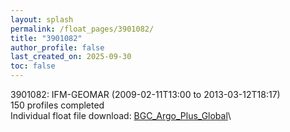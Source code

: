 ```yaml
---
layout: splash
permalink: /float_pages/3901082/
title: "3901082"
author_profile: false
last_created_on: 2025-09-30
toc: false
---
```

 
3901082: IFM-GEOMAR (2009-02-11T13:00 to 2013-03-12T18:17)\
150 profiles completed\
Individual float file download: [BGC_Argo_Plus_Global](https://ftp.soest.hawaii.edu/bgc_argo_plus/Individual_Floats/outliers_removed/3901082_Sprof_processed.nc)\

